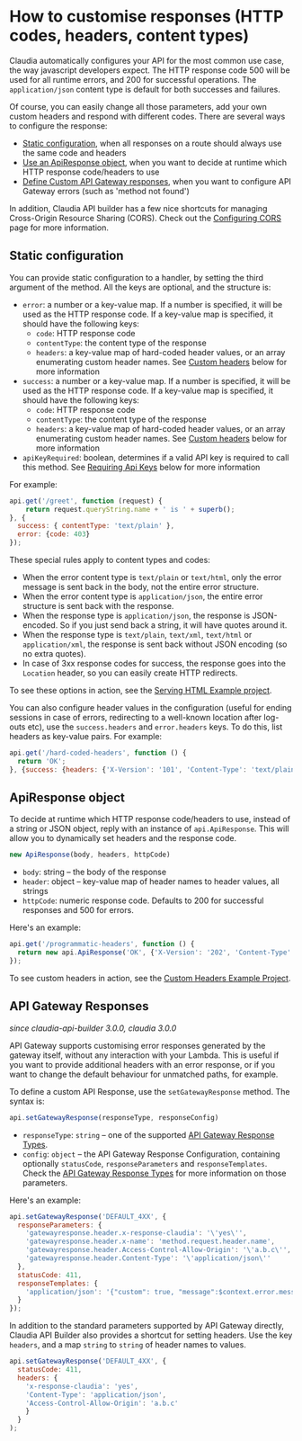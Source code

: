 # How to customise responses (HTTP codes, headers, content types)

Claudia automatically configures your API for the most common use case, the way javascript developers expect. The HTTP response code 500 will be used for all runtime errors, and 200 for successful operations. The `application/json` content type is default for both successes and failures. 

Of course, you can easily change all those parameters, add your own custom headers and respond with different codes. There are several ways to configure the response:

* [Static configuration](#static-configuration), when all responses on a route should always use the same code and headers
* [Use an ApiResponse object](#apiresponse-object), when you want to decide at runtime which HTTP response code/headers to use
* [Define Custom API Gateway responses](#api-gateway-responses), when you want to configure API Gateway errors (such as 'method not found')

In addition, Claudia API builder has a few nice shortcuts for managing Cross-Origin Resource Sharing (CORS). Check out the [Configuring CORS](cors.md) page for more information.

## Static configuration

You can provide static configuration to a handler, by setting the third argument of the method. All the keys are optional, and the structure is:

* `error`: a number or a key-value map. If a number is specified, it will be used as the HTTP response code. If a key-value map is specified, it should have the following keys:
  * `code`: HTTP response code
  * `contentType`: the content type of the response
  * `headers`: a key-value map of hard-coded header values, or an array enumerating custom header names. See [Custom headers](#custom-headers) below for more information
* `success`: a number or a key-value map. If a number is specified, it will be used as the HTTP response code. If a key-value map is specified, it should have the following keys:
  * `code`: HTTP response code
  * `contentType`: the content type of the response
  * `headers`: a key-value map of hard-coded header values, or an array enumerating custom header names. See [Custom headers](#custom-headers) below for more information
* `apiKeyRequired`: boolean, determines if a valid API key is required to call this method. See [Requiring Api Keys](#requiring-api-keys) below for more information

For example:

```javascript
api.get('/greet', function (request) {
	return request.queryString.name + ' is ' + superb();
}, {
  success: { contentType: 'text/plain' }, 
  error: {code: 403}
});

```

These special rules apply to content types and codes:

  * When the error content type is `text/plain` or `text/html`, only the error message is sent back in the body, not the entire error structure.
  * When the error content type is `application/json`, the entire error structure is sent back with the response.
  * When the response type is `application/json`, the response is JSON-encoded. So if you just send back a string, it will have quotes around it.
  * When the response type is `text/plain`, `text/xml`, `text/html` or `application/xml`, the response is sent back without JSON encoding (so no extra quotes). 
  * In case of 3xx response codes for success, the response goes into the `Location` header, so you can easily create HTTP redirects.

To see these options in action, see the  [Serving HTML Example project](https://github.com/claudiajs/example-projects/tree/master/web-serving-html).

You can also configure header values in the configuration (useful for ending sessions in case of errors, redirecting to a well-known location after log-outs etc),  use the `success.headers` and `error.headers` keys. To do this, list headers as key-value pairs. For example: 

  ```javascript
  api.get('/hard-coded-headers', function () {
  	return 'OK';
  }, {success: {headers: {'X-Version': '101', 'Content-Type': 'text/plain'}}});
  ```

## ApiResponse object

To decide at runtime which HTTP response code/headers to use, instead of a string or JSON object, reply with an instance of `api.ApiResponse`. This will allow you to dynamically set headers and the response code. 

```javascript
new ApiResponse(body, headers, httpCode)
```

* `body`: string &ndash; the body of the response
* `header`: object &ndash; key-value map of header names to header values, all strings
* `httpCode`: numeric response code. Defaults to 200 for successful responses and 500 for errors.

Here's an example:

```javascript
api.get('/programmatic-headers', function () {
  return new api.ApiResponse('OK', {'X-Version': '202', 'Content-Type': 'text/plain'}, 204);
});

```
To see custom headers in action, see the [Custom Headers Example Project](https://github.com/claudiajs/example-projects/blob/master/web-api-custom-headers/web.js).

## API Gateway Responses

_since claudia-api-builder 3.0.0, claudia 3.0.0_

API Gateway supports customising error responses generated by the gateway itself, without any interaction with your Lambda. This is useful if you want to provide additional headers with an error response, or if you want to change the default behaviour for unmatched paths, for example.

To define a custom API Response, use the `setGatewayResponse` method. The syntax is:

```javascript
api.setGatewayResponse(responseType, responseConfig)
```

* `responseType`: `string` &ndash; one of the supported [API Gateway Response Types](http://docs.aws.amazon.com/apigateway/api-reference/resource/gateway-response/).
* `config`: `object` &ndash; the API Gateway Response Configuration, containing optionally `statusCode`, `responseParameters` and `responseTemplates`. Check the [API Gateway Response Types](http://docs.aws.amazon.com/apigateway/api-reference/resource/gateway-response/) for more information on those parameters.


Here's an example:

```javascript
api.setGatewayResponse('DEFAULT_4XX', {
  responseParameters: {
    'gatewayresponse.header.x-response-claudia': '\'yes\'',
    'gatewayresponse.header.x-name': 'method.request.header.name',
    'gatewayresponse.header.Access-Control-Allow-Origin': '\'a.b.c\'',
    'gatewayresponse.header.Content-Type': '\'application/json\''
  },
  statusCode: 411,
  responseTemplates: {
    'application/json': '{"custom": true, "message":$context.error.messageString}'
  }
});
```

In addition to the standard parameters supported by API Gateway directly, Claudia API Builder also provides a shortcut for setting headers. Use the key `headers`, and a map `string` to `string` of header names to values.


```javascript
api.setGatewayResponse('DEFAULT_4XX', {
  statusCode: 411,
  headers: {
    'x-response-claudia': 'yes',
    'Content-Type': 'application/json',
    'Access-Control-Allow-Origin': 'a.b.c'
    }
  }
);

```

